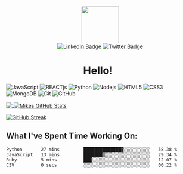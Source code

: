 
<div id="header" align="center">
  <img src="https://media.giphy.com/media/M9gbBd9nbDrOTu1Mqx/giphy.gif" width="100"/>
</div>


<div id="badges" align="center">
  <a href="https://www.linkedin.com/in/michael-ocasio/">
    <img src="https://img.shields.io/badge/LinkedIn-blue?style=for-the-badge&logo=linkedin&logoColor=white" alt="LinkedIn Badge"/>
  </a>
  <a href="https://twitter.com/Michael_Ocasio1">
    <img src="https://img.shields.io/badge/Twitter-blue?style=for-the-badge&logo=twitter&logoColor=white" alt="Twitter Badge"/>
  </a>
</div>

<div align="center">
<img src="https://komarev.com/ghpvc/?username=MikeOcasio&style=flat-square&color=blue" alt=""/>
</div>

<h1 align="center">
  Hello!
  <img src="https://media.giphy.com/media/hvRJCLFzcasrR4ia7z/giphy.gif" width="5px"/>
</h1>

![JavaScript](https://img.shields.io/badge/-JavaScript-black?style=flat-square&logo=javascript)
![REACTjs](https://img.shields.io/badge/-React.js-black?style=flat-square&logo=react)
![Python](https://img.shields.io/badge/-Python-black?style=flat-square&logo=python)
![Nodejs](https://img.shields.io/badge/-Nodejs-black?style=flat-square&logo=Node.js)
![HTML5](https://img.shields.io/badge/-HTML5-black?style=flat-square&logo=html5&logoColor=white)
![CSS3](https://img.shields.io/badge/-CSS3-black?style=flat-square&logo=css3)
![MongoDB](https://img.shields.io/badge/-MongoDB-black?style=flat-square&logo=mongodb)
![Git](https://img.shields.io/badge/-Git-black?style=flat-square&logo=git)
![GitHub](https://img.shields.io/badge/-GitHub-black?style=flat-square&logo=github)


<a href="https://github.com/MikeOcasio/MikeOcasio" align="center">
  <img align="center" src="https://github-readme-stats.vercel.app/api/top-langs/?username=MikeOcasio&hide=java,html,tex&title_color=ffffff&text_color=c9cacc&icon_color=2bbc8a&bg_color=1d1f21&langs_count=3" />
</a>


<a href="https://github.com/MikeOcasio/MikeOcasio" align="center">
  <img align="center" src="https://github-readme-stats.vercel.app/api?username=MikeOcasio&show_icons=true&line_height=27&count_private=true&title_color=ffffff&text_color=c9cacc&icon_color=2bbc8a&bg_color=1d1f21" alt="Mikes GitHub Stats" />
</a>

[![GitHub Streak](http://github-readme-streak-stats.herokuapp.com?user=MikeOcasio&theme=dark&background=000000)](https://git.io/streak-stats)
 

## What I've Spent Time Working On:

<!--START_SECTION:waka-->

```text
Python       27 mins         ██████████████▓░░░░░░░░░░   58.38 %
JavaScript   13 mins         ███████▒░░░░░░░░░░░░░░░░░   29.34 %
Ruby         5 mins          ███░░░░░░░░░░░░░░░░░░░░░░   12.07 %
CSV          0 secs          ░░░░░░░░░░░░░░░░░░░░░░░░░   00.22 %
```

<!--END_SECTION:waka-->
